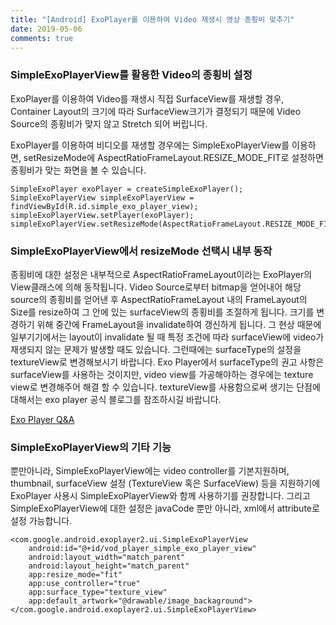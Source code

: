 ```yaml
--- 
title: "[Android] ExoPlayer를 이용하여 Video 재생시 영상 종횡비 맞추기" 
date: 2019-05-06 
comments: true 
--- 
```

  
### SimpleExoPlayerView를 활용한 Video의 종횡비 설정

ExoPlayer를 이용하여 Video를 재생시 직접 SurfaceView를 재생할 경우, 
Container Layout의 크기에 따라 SurfaceView크기가 결정되기 때문에 
Video Source의 종횡비가 맞지 않고 Stretch 되어 버립니다.

ExoPlayer를 이용하여 비디오를 재생할 경우에는 SimpleExoPlayerView를 이용하면,
setResizeMode에 AspectRatioFrameLayout.RESIZE_MODE_FIT로 설정하면
종횡비가 맞는 화면을 볼 수 있습니다.

~~~
SimpleExoPlayer exoPlayer = createSimpleExoPlayer(); 
SimpleExoPlayerView simpleExoPlayerView = findViewById(R.id.simple_exo_player_view);
simpleExoPlayerView.setPlayer(exoPlayer);
simpleExoPlayerView.setResizeMode(AspectRatioFrameLayout.RESIZE_MODE_FIT);
~~~
  
  
  
### SimpleExoPlayerView에서 resizeMode 선택시 내부 동작 

종횡비에 대한 설정은 내부적으로 AspectRatioFrameLayout이라는 ExoPlayer의 View클래스에 의해 동작됩니다.
Video Source로부터 bitmap을 얻어내어 해당 source의 종횡비를 얻어낸 후 
AspectRatioFrameLayout 내의 FrameLayout의 Size를 resize하여 그 안에 있는 surfaceView의 종횡비를 조절하게 됩니다.
크기를 변경하기 위해 중간에 FrameLayout을 invalidate하여 갱신하게 됩니다.
그 현상 때문에 일부기기에서는 layout이 invalidate 될 때 특정 조건에 따라 surfaceView에 video가 재생되지 않는 문제가 발생할 때도 있습니다.
그런때에는 surfaceType의 설정을 textureView로 변경해보시기 바랍니다.
Exo Player에서 surfaceType의 권고 사항은 surfaceView를 사용하는 것이지만, 
video view를 가공해야하는 경우에는 texture view로 변경해주어 해결 할 수 있습니다.
textureView를 사용함으로써 생기는 단점에 대해서는 exo player 공식 블로그를 참조하시길 바랍니다.

[Exo Player Q&A](https://exoplayer.dev/faqs.html#should-i-use-surfaceview-or-textureview)
  
  
  
### SimpleExoPlayerView의 기타 기능

뿐만아니라, SimpleExoPlayerView에는 video controller를 기본지원하며, 
thumbnail, surfaceView 설정 (TextureView 혹은 SurfaceView) 등을 지원하기에
ExoPlayer 사용시 SimpleExoPlayerView와 함께 사용하기를 권장합니다.
그리고 SimpleExoPlayerView에 대한 설정은 javaCode 뿐만 아니라, xml에서 attribute로 설정 가능합니다.

~~~
<com.google.android.exoplayer2.ui.SimpleExoPlayerView
    android:id="@+id/vod_player_simple_exo_player_view"
    android:layout_width="match_parent"
    android:layout_height="match_parent"
    app:resize_mode="fit"
    app:use_controller="true"
    app:surface_type="texture_view"
    app:default_artwork="@drawable/image_backaground">
</com.google.android.exoplayer2.ui.SimpleExoPlayerView>
~~~
  
